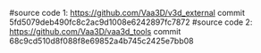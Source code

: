 #source code 1: https://github.com/Vaa3D/v3d_external   commit 5fd5079deb490fc8c2ac9d1008e6242897fc7872
#source code 2: https://github.com/Vaa3D/vaa3d_tools    commit 68c9cd510d8f088f8e69852a4b745c2425e7bb08
